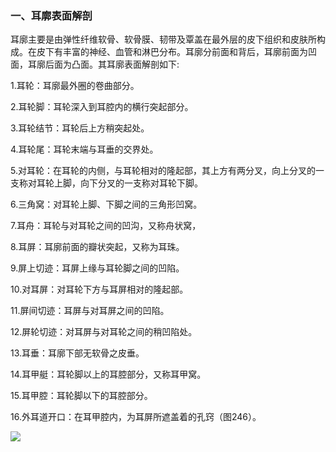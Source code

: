 ### 一、耳廓表面解剖

耳廓主要是由弹性纤维软骨、软骨膜、韧带及覃盖在最外层的皮下组织和皮肤所构成。在皮下有丰富的神经、血管和淋巴分布。耳廓分前面和背后，耳廓前面为凹面，耳廓后面为凸面。其耳廓表面解剖如下:

1.耳轮：耳廓最外圈的卷曲部分。

2.耳轮脚：耳轮深入到耳腔内的横行突起部分。

3.耳轮结节：耳轮后上方稍突起处。

4.耳轮尾：耳轮末端与耳垂的交界处。

5.对耳轮：在耳轮的内侧，与耳轮相对的隆起部，其上方有两分叉，向上分叉的一支称对耳轮上脚，向下分叉的一支称对耳轮下脚。

6.三角窝：对耳轮上脚、下脚之间的三角形凹窝。

7.耳舟：耳轮与对耳轮之间的凹沟，又称舟状窝，

8.耳屏：耳廓前面的瓣状突起，又称为耳珠。

9.屏上切迹：耳屏上缘与耳轮脚之间的凹陷。

10.对耳屏：对耳轮下方与耳屏相对的隆起部。

11.屏间切迹：耳屏与对耳屏之间的凹陷。

12.屏轮切迹：对耳屏与对耳轮之间的稍凹陷处。

13.耳垂：耳廓下部无软骨之皮垂。

14.耳甲艇：耳轮脚以上的耳腔部分，又称耳甲窝。

15.耳甲腔：耳轮脚以下的耳腔部分。

16.外耳道开口：在耳甲腔内，为耳屏所遮盖着的孔窍（图246）。

![](img/图246.jpg)

